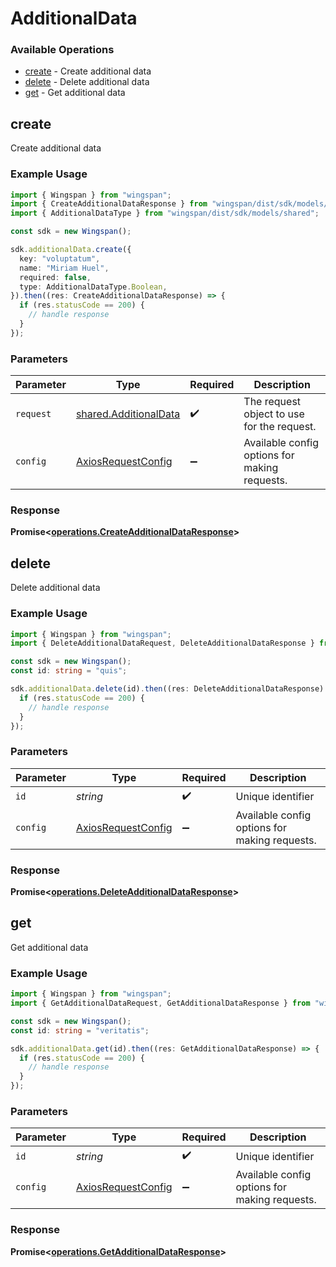 # AdditionalData

### Available Operations

* [create](#create) - Create additional data
* [delete](#delete) - Delete additional data
* [get](#get) - Get additional data

## create

Create additional data

### Example Usage

```typescript
import { Wingspan } from "wingspan";
import { CreateAdditionalDataResponse } from "wingspan/dist/sdk/models/operations";
import { AdditionalDataType } from "wingspan/dist/sdk/models/shared";

const sdk = new Wingspan();

sdk.additionalData.create({
  key: "voluptatum",
  name: "Miriam Huel",
  required: false,
  type: AdditionalDataType.Boolean,
}).then((res: CreateAdditionalDataResponse) => {
  if (res.statusCode == 200) {
    // handle response
  }
});
```

### Parameters

| Parameter                                                      | Type                                                           | Required                                                       | Description                                                    |
| -------------------------------------------------------------- | -------------------------------------------------------------- | -------------------------------------------------------------- | -------------------------------------------------------------- |
| `request`                                                      | [shared.AdditionalData](../../models/shared/additionaldata.md) | :heavy_check_mark:                                             | The request object to use for the request.                     |
| `config`                                                       | [AxiosRequestConfig](https://axios-http.com/docs/req_config)   | :heavy_minus_sign:                                             | Available config options for making requests.                  |


### Response

**Promise<[operations.CreateAdditionalDataResponse](../../models/operations/createadditionaldataresponse.md)>**


## delete

Delete additional data

### Example Usage

```typescript
import { Wingspan } from "wingspan";
import { DeleteAdditionalDataRequest, DeleteAdditionalDataResponse } from "wingspan/dist/sdk/models/operations";

const sdk = new Wingspan();
const id: string = "quis";

sdk.additionalData.delete(id).then((res: DeleteAdditionalDataResponse) => {
  if (res.statusCode == 200) {
    // handle response
  }
});
```

### Parameters

| Parameter                                                    | Type                                                         | Required                                                     | Description                                                  |
| ------------------------------------------------------------ | ------------------------------------------------------------ | ------------------------------------------------------------ | ------------------------------------------------------------ |
| `id`                                                         | *string*                                                     | :heavy_check_mark:                                           | Unique identifier                                            |
| `config`                                                     | [AxiosRequestConfig](https://axios-http.com/docs/req_config) | :heavy_minus_sign:                                           | Available config options for making requests.                |


### Response

**Promise<[operations.DeleteAdditionalDataResponse](../../models/operations/deleteadditionaldataresponse.md)>**


## get

Get additional data

### Example Usage

```typescript
import { Wingspan } from "wingspan";
import { GetAdditionalDataRequest, GetAdditionalDataResponse } from "wingspan/dist/sdk/models/operations";

const sdk = new Wingspan();
const id: string = "veritatis";

sdk.additionalData.get(id).then((res: GetAdditionalDataResponse) => {
  if (res.statusCode == 200) {
    // handle response
  }
});
```

### Parameters

| Parameter                                                    | Type                                                         | Required                                                     | Description                                                  |
| ------------------------------------------------------------ | ------------------------------------------------------------ | ------------------------------------------------------------ | ------------------------------------------------------------ |
| `id`                                                         | *string*                                                     | :heavy_check_mark:                                           | Unique identifier                                            |
| `config`                                                     | [AxiosRequestConfig](https://axios-http.com/docs/req_config) | :heavy_minus_sign:                                           | Available config options for making requests.                |


### Response

**Promise<[operations.GetAdditionalDataResponse](../../models/operations/getadditionaldataresponse.md)>**

